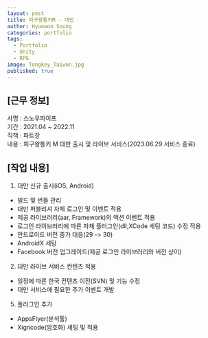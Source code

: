 ```yaml
---
layout: post
title: 피구왕통키M - 대만
author: Hyunwoo Soung
categories: portfolio
tags:
  - Portfolio
  - Unity
  - RPG
image: Tongkey_Taiwan.jpg
published: true
---
```

## [근무 정보]
사명 : 스노우파이프  
기간 : 2021.04 ~ 2022.11  
직책 : 파트장  
내용 : 피구왕통키 M 대만 출시 및 라이브 서비스(2023.06.29 서비스 종료)
  
## [작업 내용]
1. 대만 신규 출시(iOS, Android)  
- 빌드 및 번들 관리  
- 대만 퍼블리셔 자체 로그인 및 이벤트 적용  
 - 제공 라이브러리(aar, Framework)의 액션 이벤트 적용  
 - 로그인 라이브러리에 따른 자체 플러그인(dll,XCode 세팅 코드) 수정 적용  
- 안드로이드 버전 증가 대응(29 -> 30)  
 - AndroidX 세팅  
- Facebook 버전 업그레이드(제공 로그인 라이브러리와 버전 상이)  
  
2. 대만 라이브 서비스 컨텐츠 적용  
- 일정에 따른 한국 컨텐츠 이전(SVN) 및 기능 수정  
- 대만 서비스에 필요한 추가 이벤트 개발  
  
5. 플러그인 추가  
- AppsFlyer(분석툴)  
- Xigncode(암호화) 세팅 및 적용  
